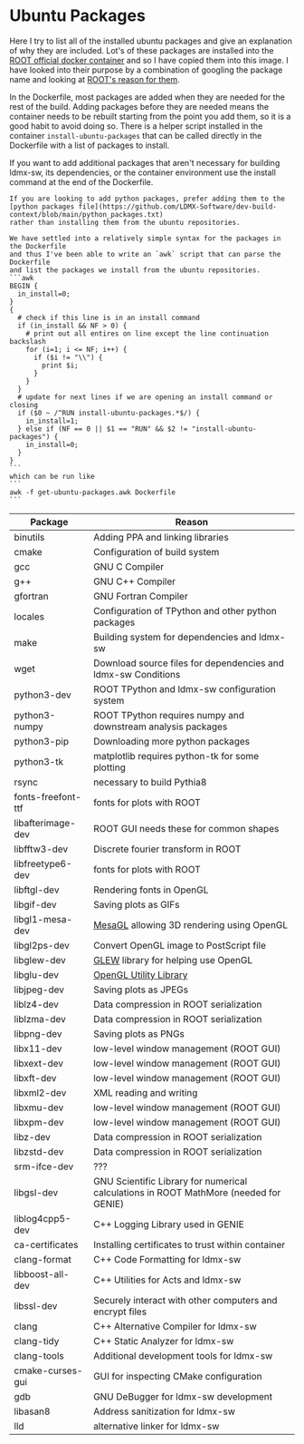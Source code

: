 # Ubuntu Packages
Here I try to list all of the installed ubuntu packages and give an explanation of why they are included.
Lot's of these packages are installed into the [ROOT official docker container](https://github.com/root-project/root-docker/blob/master/ubuntu2404/packages) and so I have copied them into this image.
I have looked into their purpose by a combination of googling the package name and looking at [ROOT's reason for them](https://root.cern/install/dependencies/). 

In the Dockerfile, most packages are added when they are needed for the rest of
the build. Adding packages before they are needed means the container needs to
be rebuilt starting from the point you add them, so it is a good habit to avoid
doing so. There is a helper script installed in the container
`install-ubuntu-packages` that can be called directly in the Dockerfile with a
list of packages to install.

If you want to add additional packages that aren't necessary for building
ldmx-sw, its dependencies, or the container environment use the install command
at the end of the Dockerfile.

~~~admonish warning title="Python Packages"
If you are looking to add python packages, prefer adding them to the
[python packages file](https://github.com/LDMX-Software/dev-build-context/blob/main/python_packages.txt)
rather than installing them from the ubuntu repositories.
~~~

~~~admonish note collapsible=true title="Extracting Package List from Dockerfile"
We have settled into a relatively simple syntax for the packages in the Dockerfile
and thus I've been able to write an `awk` script that can parse the Dockerfile
and list the packages we install from the ubuntu repositories.
```awk
BEGIN {
  in_install=0;
}
{
  # check if this line is in an install command
  if (in_install && NF > 0) {
    # print out all entires on line except the line continuation backslash
    for (i=1; i <= NF; i++) {
      if ($i != "\\") {
        print $i;
      }
    }
  }
  # update for next lines if we are opening an install command or closing
  if ($0 ~ /^RUN install-ubuntu-packages.*$/) {
    in_install=1;
  } else if (NF == 0 || $1 == "RUN" && $2 != "install-ubuntu-packages") {
    in_install=0;
  }
}
```
which can be run like
```
awk -f get-ubuntu-packages.awk Dockerfile
```
~~~

Package | Reason
---|---
binutils | Adding PPA and linking libraries
cmake | Configuration of build system
gcc | GNU C Compiler
g++ | GNU C++ Compiler
gfortran | GNU Fortran Compiler
locales | Configuration of TPython and other python packages
make | Building system for dependencies and ldmx-sw
wget | Download source files for dependencies and ldmx-sw Conditions
python3-dev | ROOT TPython and ldmx-sw configuration system
python3-numpy | ROOT TPython requires numpy and downstream analysis packages
python3-pip | Downloading more python packages
python3-tk | matplotlib requires python-tk for some plotting
rsync | necessary to build Pythia8 
fonts-freefont-ttf | fonts for plots with ROOT
libafterimage-dev | ROOT GUI needs these for common shapes
libfftw3-dev | Discrete fourier transform in ROOT
libfreetype6-dev | fonts for plots with ROOT
libftgl-dev | Rendering fonts in OpenGL
libgif-dev | Saving plots as GIFs
libgl1-mesa-dev | [MesaGL](https://mesa3d.org) allowing 3D rendering using OpenGL
libgl2ps-dev | Convert OpenGL image to PostScript file
libglew-dev | [GLEW](https://glew.sourceforge.net) library for helping use OpenGL
libglu-dev | [OpenGL Utility Library](https://www.opengl.org/resources/libraries/)
libjpeg-dev | Saving plots as JPEGs
liblz4-dev | Data compression in ROOT serialization
liblzma-dev | Data compression in ROOT serialization
libpng-dev | Saving plots as PNGs
libx11-dev | low-level window management (ROOT GUI)
libxext-dev | low-level window management (ROOT GUI)
libxft-dev | low-level window management (ROOT GUI)
libxml2-dev | XML reading and writing
libxmu-dev | low-level window management (ROOT GUI)
libxpm-dev | low-level window management (ROOT GUI)
libz-dev | Data compression in ROOT serialization
libzstd-dev | Data compression in ROOT serialization
srm-ifce-dev | ???
libgsl-dev | GNU Scientific Library for numerical calculations in ROOT MathMore (needed for GENIE)
liblog4cpp5-dev | C++ Logging Library used in GENIE
ca-certificates | Installing certificates to trust within container
clang-format | C++ Code Formatting for ldmx-sw
libboost-all-dev | C++ Utilities for Acts and ldmx-sw
libssl-dev | Securely interact with other computers and encrypt files
clang | C++ Alternative Compiler for ldmx-sw
clang-tidy | C++ Static Analyzer for ldmx-sw
clang-tools | Additional development tools for ldmx-sw
cmake-curses-gui | GUI for inspecting CMake configuration
gdb | GNU DeBugger for ldmx-sw development
libasan8 | Address sanitization for ldmx-sw
lld | alternative linker for ldmx-sw

